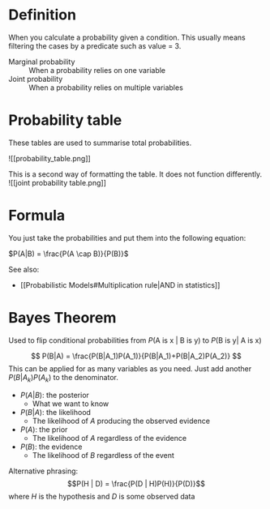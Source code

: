 # Definition
When you calculate a probability given a condition. This usually means filtering the cases by a predicate such as value = 3. 

<dl>
	<dt>Marginal probability</dt>
	<dd>When a probability relies on one variable<dd>
	<dt>Joint probability</dt>
	<dd>When a probability relies on multiple variables</dd>
</dl>

# Probability table
These tables are used to summarise total probabilities.

![[probability_table.png]]

This is a second way of formatting the table. It does not function differently.
![[joint probability table.png]]

# Formula
You just take the probabilities and put them into the following equation:

$P(A|B) = \frac{P(A \cap B)}{P(B)}$

See also:
- [[Probabilistic  Models#Multiplication rule|AND in statistics]]

# Bayes Theorem
Used to flip conditional probabilities from $P(\textrm{A is x | B is y})$ to $P(\textrm{B is y| A is x})$

$$
P(B|A) = \frac{P(B|A_1)P(A_1)}{P(B|A_1)+P(B|A_2)P(A_2)}
$$
This can be applied for as many variables as you need. Just add another $P(B|A_k)P(A_k)$ to the denominator.

- $P(A | B)$: the posterior
	- What we want to know
- $P(B | A)$: the likelihood
	- The likelihood of $A$ producing the observed evidence
- $P(A)$: the prior
	- The likelihood of $A$ regardless of the evidence
- $P(B)$: the evidence
	- The likelihood of $B$ regardless of the event

Alternative phrasing:
$$P(H | D) = \frac{P(D | H)P(H)}{P(D)}$$
where $H$ is the hypothesis and $D$ is some observed data